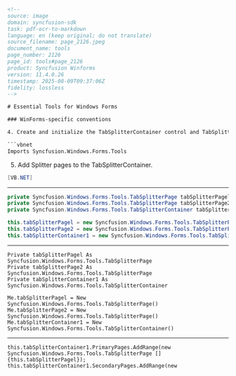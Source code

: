 ```html
<!--
source: image
domain: syncfusion-sdk
task: pdf-ocr-to-markdown
language: en (keep original; do not translate)
source_filename: page_2126.jpeg
document_name: tools
page_number: 2126
page_id: tools#page_2126
product: Syncfusion Winforms
version: 11.4.0.26
timestamp: 2025-08-09T09:37:06Z
fidelity: lossless
-->

# Essential Tools for Windows Forms

### WinForms-specific conventions

4. Create and initialize the TabSplitterContainer control and TabSplitterPages.

```vbnet
Imports Syncfusion.Windows.Forms.Tools
```

5. Add Splitter pages to the TabSplitterContainer.

```csharp
[VB.NET]
```

---

```csharp
private Syncfusion.Windows.Forms.Tools.TabSplitterPage tabSplitterPagel;
private Syncfusion.Windows.Forms.Tools.TabSplitterPage tabSplitterPage2;
private Syncfusion.Windows.Forms.Tools.TabSplitterContainer tabSplitterContainer1;

this.tabSplitterPagel = new Syncfusion.Windows.Forms.Tools.TabSplitterPage();
this.tabSplitterPage2 = new Syncfusion.Windows.Forms.Tools.TabSplitterPage();
this.tabSplitterContainer1 = new Syncfusion.Windows.Forms.Tools.TabSplitterContainer();
```

---

```vbnet
Private tabSplitterPagel As Syncfusion.Windows.Forms.Tools.TabSplitterPage
Private tabSplitterPage2 As Syncfusion.Windows.Forms.Tools.TabSplitterPage
Private tabSplitterContainer1 As Syncfusion.Windows.Forms.Tools.TabSplitterContainer

Me.tabSplitterPagel = New Syncfusion.Windows.Forms.Tools.TabSplitterPage()
Me.tabSplitterPage2 = New Syncfusion.Windows.Forms.Tools.TabSplitterPage()
Me.tabSplitterContainer1 = New Syncfusion.Windows.Forms.Tools.TabSplitterContainer()
```

---

```
this.tabSplitterContainer1.PrimaryPages.AddRange(new Syncfusion.Windows.Forms.Tools.TabSplitterPage [] {this.tabSplitterPagel});
this.tabSplitterContainer1.SecondaryPages.AddRange(new 
```

<!-- tags: [product, module, control, api, version?] keywords: [TabSplitterContainer, TabSplitterPage, WinForms, Syncfusion] -->
```